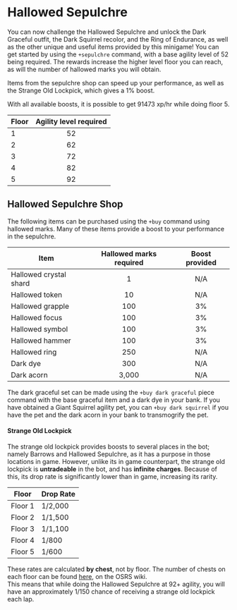 # Hallowed Sepulchre

You can now challenge the Hallowed Sepulchre and unlock the Dark Graceful outfit, the Dark Squirrel recolor, and the Ring of Endurance, as well as the other unique and useful items provided by this minigame! You can get started by using the `+sepulchre` command, with a base agility level of 52 being required. The rewards increase the higher level floor you can reach, as will the number of hallowed marks you will obtain.

Items from the sepulchre shop can speed up your performance, as well as the Strange Old Lockpick, which gives a 1% boost.

With all available boosts, it is possible to get 91473 xp/hr while doing floor 5.

| **Floor** | **Agility level required** |
| --------- | :------------------------: |
| 1         |             52             |
| 2         |             62             |
| 3         |             72             |
| 4         |             82             |
| 5         |             92             |

## **Hallowed Sepulchre Shop**

The following items can be purchased using the `+buy` command using hallowed marks. Many of these items provide a boost to your performance in the sepulchre.

| **Item**               | **Hallowed marks required** | **Boost provided** |
| ---------------------- | :-------------------------: | :----------------: |
| Hallowed crystal shard |              1              |         N/A        |
| Hallowed token         |              10             |         N/A        |
| Hallowed grapple       |             100             |         3%         |
| Hallowed focus         |             100             |         3%         |
| Hallowed symbol        |             100             |         3%         |
| Hallowed hammer        |             100             |         3%         |
| Hallowed ring          |             250             |         N/A        |
| Dark dye               |             300             |         N/A        |
| Dark acorn             |            3,000            |         N/A        |

The dark graceful set can be made using the `+buy dark graceful` piece command with the base graceful item and a dark dye in your bank. If you have obtained a Giant Squirrel agility pet, you can `+buy dark squirrel` if you have the pet and the dark acorn in your bank to transmogrify the pet.

#### Strange Old Lockpick

The strange old lockpick provides boosts to several places in the bot; namely Barrows and Hallowed Sepulchre, as it has a purpose in those locations in game. However, unlike its in game counterpart, the strange old lockpick is **untradeable** in the bot, and has **infinite charges**. Because of this, its drop rate is significantly lower than in game, increasing its rarity.

| Floor   | Drop Rate |
| ------- | --------- |
| Floor 1 | 1/2,000   |
| Floor 2 | 1/1,500   |
| Floor 3 | 1/1,100   |
| Floor 4 | 1/800     |
| Floor 5 | 1/600     |

These rates are calculated **by chest**, not by floor. The number of chests on each floor can be found [here](https://oldschool.runescape.wiki/w/Coffin\_\(Hallowed\_Sepulchre\)#Locations), on the OSRS wiki.\
This means that while doing the Hallowed Sepulchre at 92+ agility, you will have an approximately 1/150 chance of receiving a strange old lockpick each lap.

